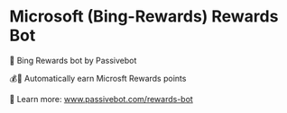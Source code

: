 # Microsoft (Bing-Rewards) Rewards Bot
🐍 Bing Rewards bot by Passivebot

💰💯 Automatically earn Microsft Rewards points

📖 Learn more: www.passivebot.com/rewards-bot
